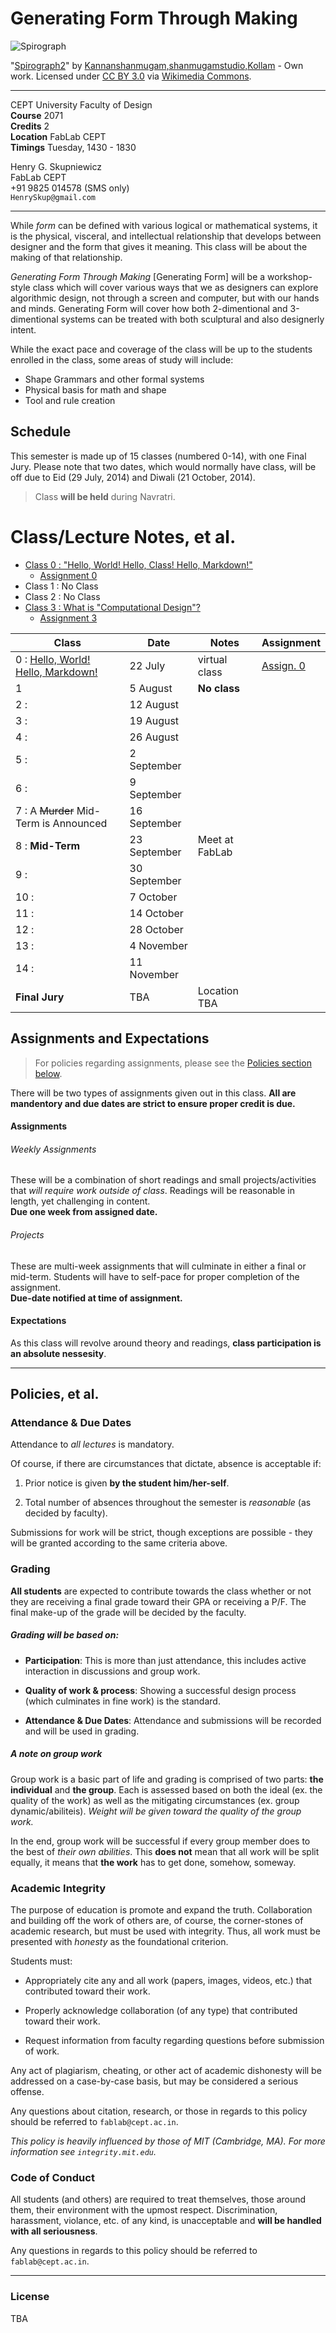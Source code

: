 # Generating Form Through Making

![Spirograph](http://upload.wikimedia.org/wikipedia/commons/6/6e/Spirograph2.JPG)  

"[Spirograph2](http://commons.wikimedia.org/wiki/File:Spirograph2.JPG#mediaviewer/File:Spirograph2.JPG)" by [Kannanshanmugam,shanmugamstudio,Kollam](//commons.wikimedia.org/wiki/User:Fotokannan) - Own work.  Licensed under [CC BY 3.0](http://creativecommons.org/licenses/by/3.0) via [Wikimedia Commons](//commons.wikimedia.org/wiki/).

---

CEPT University Faculty of Design  
**Course** 2071  
**Credits** 2  
**Location** FabLab CEPT  
**Timings** Tuesday, 1430 - 1830  

Henry G. Skupniewicz  
FabLab CEPT  
+91 9825 014578 (SMS only)  
`HenrySkup@gmail.com`  

---

While *form* can be defined with various logical or mathematical systems, it is the physical, visceral, and intellectual relationship that develops between designer and the form that gives it meaning. This class will be about the making of that relationship.  

*Generating Form Through Making* [Generating Form] will be a workshop-style class which will cover various ways that we as designers can explore algorithmic design, not through a screen and computer, but with our hands and minds.  Generating Form will cover how both 2-dimentional and 3-dimentional systems can be treated with both sculptural and also designerly intent.

While the exact pace and coverage of the class will be up to the students enrolled in the class, some areas of study will include:

* Shape Grammars and other formal systems
* Physical basis for math and shape
* Tool and rule creation


## Schedule

This semester is made up of 15 classes (numbered 0-14), with one Final Jury.  Please note that two dates, which would normally have class, will be off due to Eid (29 July, 2014) and Diwali (21 October, 2014).

> Class **will be held** during Navratri.

# Class/Lecture Notes, et al.


* [Class 0 : "Hello, World!  Hello, Class!  Hello, Markdown!"](class0.md)
    * [Assignment 0](class0.md#assignment-0--hello-markdown)
* Class 1 : No Class
* Class 2 : No Class
* [Class 3 : What is "Computational Design"?](class3.md)
    * [Assignment 3](class3.md)


| Class                                               | Date         | Notes          | Assignment             |
|-----------------------------------------------------|--------------|----------------|------------------------|
| 0 : [Hello, World!  Hello, Markdown!](class0.md)    | 22 July      | virtual class  | [Assign. 0](class0.md#)
| 1                                                   | 5 August     | **No class**   |
| 2 :                                                 | 12 August    |                |
| 3 :                                                 | 19 August    |                |
| 4 :                                                 | 26 August    |                |
| 5 :                                                 | 2 September  |                |
| 6 :                                                 | 9 September  |                |
| 7 : A ~~Murder~~ Mid-Term is Announced              | 16 September |                |
| 8 : **Mid-Term**                                    | 23 September | Meet at FabLab |
| 9 :                                                 | 30 September |                |
| 10 : | 7 October    |  |
| 11 : | 14 October   |  |
| 12 : | 28 October   |  |
| 13 : | 4 November   |  |
| 14 : | 11 November  |  |
| **Final Jury**                         | TBA          | Location TBA   |


## Assignments and Expectations

> For policies regarding assignments, please see the [Policies section below](#policies).

There will be two types of assignments given out in this class.  **All are mandentory and due dates are strict to ensure proper credit is due.**

#### Assignments

###### Weekly Assignments

These will be a combination of short readings and small projects/activities that *will require work outside of class*.  Readings will be reasonable in length, yet challenging in content.  
**Due one week from assigned date.**  

###### Projects

These are multi-week assignments that will culminate in either a final or mid-term.  Students will have to self-pace for proper completion of the assignment.  
**Due-date notified at time of assignment.**

#### Expectations

As this class will revolve around theory and readings, **class participation is an absolute nessesity**.

---

## Policies, et al.

### Attendance & Due Dates

Attendance to *all lectures* is mandatory.  

Of course, if there are circumstances that dictate, absence is acceptable if:

1. Prior notice is given **by the student him/her-self**.

2. Total number of absences throughout the semester is *reasonable* (as decided by faculty).

Submissions for work will be strict, though exceptions are possible - they will be granted according to the same criteria above.

### Grading

**All students** are expected to contribute towards the class whether or not they are receiving a final grade toward their GPA or receiving a P/F.  The final make-up of the grade will be decided by the faculty.

##### Grading will be based on:

* **Participation**: This is more than just attendance, this includes active interaction in discussions and group work.

* **Quality of work & process**: Showing a successful design process (which culminates in fine work) is the standard.

* **Attendance & Due Dates**: Attendance and submissions will be recorded and will be used in grading.

##### A note on group work

Group work is a basic part of life and grading is comprised of two parts: **the individual** and **the group**.  Each is assessed based on both the ideal (ex. the quality of the work) as well as the mitigating circumstances (ex. group dynamic/abiliteis).  *Weight will be given toward the quality of the group work.*

In the end, group work will be successful if every group member does to the best of *their own abilities*.  This **does not** mean that all work will be split equally, it means that **the work** has to get done, somehow, someway.

### Academic Integrity

The purpose of education is promote and expand the truth.  Collaboration and building off the work of others are, of course, the corner-stones of academic research, but must be used with integrity.  Thus, all work must be presented with *honesty* as the foundational criterion.

Students must:

* Appropriately cite any and all work (papers, images, videos, etc.) that contributed toward their work.

* Properly acknowledge collaboration (of any type) that contributed toward their work.

* Request information from faculty regarding questions before submission of work.

Any act of plagiarism, cheating, or other act of academic dishonesty will be addressed on a case-by-case basis, but may be considered a serious offense.

Any questions about citation, research, or those in regards to this policy should be referred to ```fablab@cept.ac.in```.

*This policy is heavily influenced by those of MIT (Cambridge, MA).  For more information see ```integrity.mit.edu```.*

### Code of Conduct

All students (and others) are required to treat themselves, those around them, their environment with the upmost respect.  Discrimination, harassment, violance, etc. of any kind, is unacceptable and **will be handled with all seriousness**.  

Any questions in regards to this policy should be referred to ```fablab@cept.ac.in```.

---

### License  

TBA
